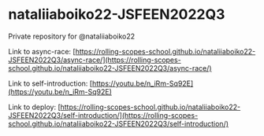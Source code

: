 # nataliiaboiko22-JSFEEN2022Q3
Private repository for @nataliiaboiko22

Link to async-race:
[https://rolling-scopes-school.github.io/nataliiaboiko22-JSFEEN2022Q3/async-race/](https://rolling-scopes-school.github.io/nataliiaboiko22-JSFEEN2022Q3/async-race/)

Link to self-introduction:
[https://youtu.be/n_iRm-Sq92E](https://youtu.be/n_iRm-Sq92E)

Link to deploy:
[https://rolling-scopes-school.github.io/nataliiaboiko22-JSFEEN2022Q3/self-introduction/](https://rolling-scopes-school.github.io/nataliiaboiko22-JSFEEN2022Q3/self-introduction/)
